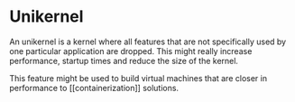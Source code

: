 # Unikernel
An unikernel is a kernel where all features that are not specifically used by one particular application are dropped. This might really increase performance, startup times and reduce the size of the kernel.

This feature might be used to build virtual machines that are closer in performance to [[containerization]] solutions.
